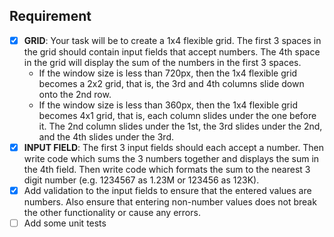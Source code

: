 ## Requirement

- [x] **GRID**: Your task will be to create a 1x4 flexible grid. The first 3 spaces in the grid should contain input fields that accept numbers. The 4th space in the grid will display the sum of the numbers in the first 3 spaces.
  - If the window size is less than 720px, then the 1x4 flexible grid becomes a 2x2 grid, that is, the 3rd and 4th columns slide down onto the 2nd row.
  - If the window size is less than 360px, then the 1x4 flexible grid becomes 4x1 grid, that is, each column slides under the one before it. The 2nd column slides under the 1st, the 3rd slides under the 2nd, and the 4th slides under the 3rd.
- [x] **INPUT FIELD**: The first 3 input fields should each accept a number. Then write code which sums the 3 numbers together and displays the sum in the 4th field. Then write code which formats the sum to the nearest 3 digit number (e.g. 1234567 as 1.23M or 123456 as 123K).
- [x] Add validation to the input fields to ensure that the entered values are numbers. Also ensure that entering non-number values does not break the other functionality or cause any errors.
- [ ] Add some unit tests
